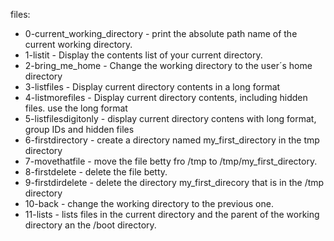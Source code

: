 files:
* 0-current_working_directory - print the absolute path name of the current working directory.
* 1-listit - Display the contents list of your current directory.
* 2-bring_me_home - Change the working directory to the user´s home directory
* 3-listfiles - Display current directory contents in a long format
* 4-listmorefiles - Display current directory contents, including hidden files. use the long format
* 5-listfilesdigitonly - display current directory contens with long format, group IDs and hidden files
* 6-firstdirectory - create a directory named my_first_directory in the tmp directory
* 7-movethatfile - move the file betty fro /tmp to /tmp/my_first_directory.
* 8-firstdelete - delete the file betty.
* 9-firstdirdelete - delete the directory my_first_direcory that is in the /tmp directory
* 10-back - change the working directory to the previous one.
* 11-lists - lists files in the current directory and the parent of the working directory an the /boot directory.
